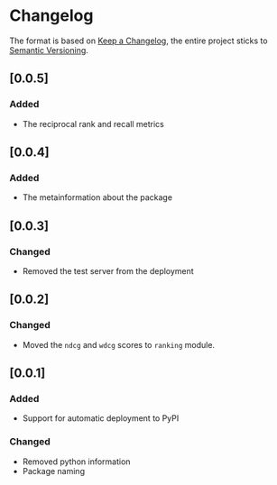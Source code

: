# Changelog

The format is based on [Keep a Changelog](https://keepachangelog.com/en/1.0.0/),
the entire project sticks to [Semantic Versioning](https://semver.org/spec/v2.0.0.html).

## [0.0.5]

### Added
- The reciprocal rank and recall metrics

## [0.0.4]

### Added
- The metainformation about the package

## [0.0.3]

### Changed
- Removed the test server from the deployment

## [0.0.2]

### Changed
- Moved the `ndcg` and `wdcg` scores to `ranking` module.

## [0.0.1]

### Added
- Support for automatic deployment to PyPI

### Changed
- Removed python information
- Package naming
